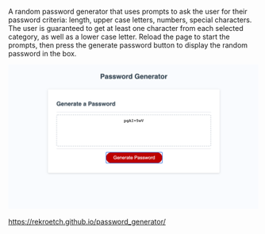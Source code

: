 A random password generator that uses prompts to ask the user for their password criteria: length, upper case letters, numbers, special characters. The user is guaranteed to get at least one character from each selected category, as well as a lower case letter. 
Reload the page to start the prompts, then press the generate password button to display the random password in the box.  

![Screenshot](./screenShot.png?raw=true)

https://rekroetch.github.io/password_generator/